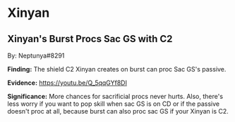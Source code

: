 # Xinyan

## Xinyan's Burst Procs Sac GS with C2

By: Neptunya\#8291

**Finding:**
The shield C2 Xinyan creates on burst can proc Sac GS's passive.

**Evidence:**
https://youtu.be/Q_5qqGYf8DI

**Significance:**
More chances for sacrificial procs never hurts. Also, there's less worry if you want to pop skill when sac GS is on CD or if the passive doesn't proc at all, because burst can also proc sac GS if your Xinyan is C2.
